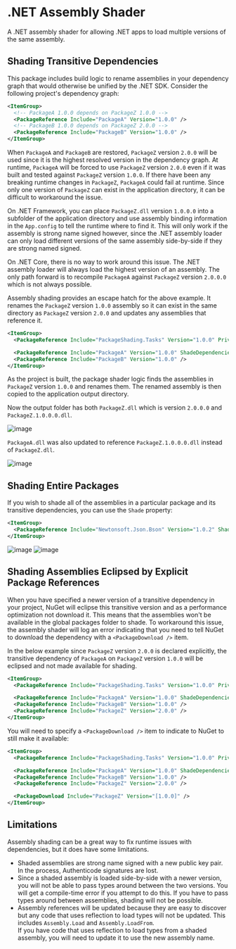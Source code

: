 ﻿# .NET Assembly Shader
A .NET assembly shader for allowing .NET apps to load multiple versions of the same assembly.

## Shading Transitive Dependencies
This package includes build logic to rename assemblies in your dependency graph that would otherwise be unified by the .NET SDK.  Consider the following project's dependency graph:

```xml
<ItemGroup>
  <!-- PackageA 1.0.0 depends on PackageZ 1.0.0 -->
  <PackageReference Include="PackageA" Version="1.0.0" /> 
  <!-- PackageB 1.0.0 depends on PackageZ 2.0.0 -->
  <PackageReference Include="PackageB" Version="1.0.0" /> 
</ItemGroup>
```

When `PackageA` and `PackageB` are restored, `PackageZ` version `2.0.0` will be used since it is the highest resolved version in the dependency graph.  At runtime, `PackageA` will be forced to use `PackageZ` version `2.0.0`
even if it was built and tested against `PackageZ` version `1.0.0`.  If there have been any breaking runtime changes in `PackageZ`, `PackageA` could fail at runtime.  Since only one version of `PackageZ` can exist in the application
directory, it can be difficult to workaround the issue.

On .NET Framework, you can place `PackageZ.dll` version `1.0.0.0` into a subfolder of the application directory and use assembly binding information in the `App.config` to tell the runtime where to find it.  This will only work
if the assembly is strong name signed however, since the .NET assembly loader can only load different versions of the same assembly side-by-side if they are strong named signed.

On .NET Core, there is no way to work around this issue.  The .NET assembly loader will always load the highest version of an assembly.  The only path forward is to recompile `PackageA` against `PackageZ` version `2.0.0.0`
which is not always possible.

Assembly shading provides an escape hatch for the above example.  It renames the `PackageZ` version `1.0.0` assembly so it can exist in the same directory as `PackageZ` version `2.0.0` and updates any assemblies that reference it.

```xml
<ItemGroup>
  <PackageReference Include="PackageShading.Tasks" Version="1.0.0" PrivateAssets="All" />

  <PackageReference Include="PackageA" Version="1.0.0" ShadeDependencies="PackageZ" />
  <PackageReference Include="PackageB" Version="1.0.0" />
</ItemGroup>
```

As the project is built, the package shader logic finds the assemblies in `PackageZ` version `1.0.0` and renames them.  The renamed assembly is then copied to the application output directory.

Now the output folder has both `PackageZ.dll` which is version `2.0.0.0` and `PackageZ.1.0.0.0.dll`.

![image](https://github.com/jeffkl/AssemblyShader/assets/17556515/f71cb349-ee1b-4426-880e-50eb7d28db77)

`PackageA.dll` was also updated to reference `PackageZ.1.0.0.0.dll` instead of `PackageZ.dll`.

![image](https://github.com/jeffkl/AssemblyShader/assets/17556515/f9856984-a31e-4689-8139-9afbf75391f8)

## Shading Entire Packages
If you wish to shade all of the assemblies in a particular package and its transitive dependencies, you can use the `Shade` property:
```xml
<ItemGroup>
  <PackageReference Include="Newtonsoft.Json.Bson" Version="1.0.2" Shade="true" />
</ItemGroup>
```
![image](https://github.com/jeffkl/AssemblyShader/assets/17556515/0451827a-a20e-41ca-abd1-bd2e325523fe)
![image](https://github.com/jeffkl/AssemblyShader/assets/17556515/9dfe6113-b7b3-456f-bdc3-16ac0b4a1f88)

## Shading Assemblies Eclipsed by Explicit Package References
When you have specified a newer version of a transitive dependency in your project, NuGet will eclipse this transitive version and as a performance optimization not download it.  This means that the assemblies won't be available in the global packages folder to shade.  To workaround this issue, the assembly shader will log an error indicating that you need to tell NuGet to download the dependency with a `<PackageDownload />` item.

In the below example since `PackageZ` version `2.0.0` is declared explicitly, the transitive dependency of `PackageA` on `PackageZ` version `1.0.0` will be eclipsed and not made available for shading.

```xml
<ItemGroup>
  <PackageReference Include="PackageShading.Tasks" Version="1.0.0" PrivateAssets="All" />

  <PackageReference Include="PackageA" Version="1.0.0" ShadeDependencies="PackageZ" />
  <PackageReference Include="PackageB" Version="1.0.0" />
  <PackageReference Include="PackageZ" Version="2.0.0" />
</ItemGroup>
```

You will need to specify a `<PackageDownload />` item to indicate to NuGet to still make it available:
```xml
<ItemGroup>
  <PackageReference Include="PackageShading.Tasks" Version="1.0.0" PrivateAssets="All" />

  <PackageReference Include="PackageA" Version="1.0.0" ShadeDependencies="PackageZ" />
  <PackageReference Include="PackageB" Version="1.0.0" />
  <PackageReference Include="PackageZ" Version="2.0.0" />

  <PackageDownload Include="PackageZ" Version="[1.0.0]" />
</ItemGroup>
```


## Limitations
Assembly shading can be a great way to fix runtime issues with dependencies, but it does have some limitations.

- Shaded assemblies are strong name signed with a new public key pair.  In the process, Authenticode signatures are lost.
- Since a shaded assembly is loaded side-by-side with a newer version, you will not be able to pass types around between the two versions.  You will get a compile-time error if you attempt to do this.  If you have to pass
  types around between assemblies, shading will not be possible.
- Assembly references will be updated because they are easy to discover but any code that uses reflection to load types will not be updated.  This includes `Assembly.Load` and `Assembly.LoadFrom`.  
  If you have code that uses reflection to load types from a shaded assembly, you will need to update it to use the new assembly name.
